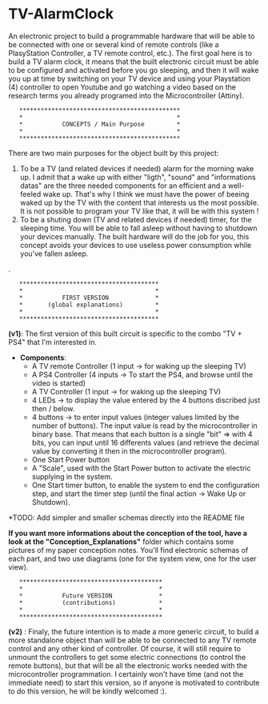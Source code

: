 # TV-AlarmClock
An electronic project to build a programmable hardware that will be able to be connected with one or several kind of remote controls (like a PlasyStation Controller, a TV remote control, etc.). The first goal here is to build a TV alarm clock, it means that the built electronic circuit must be able to be configured and activated before you go sleeping, and then it will wake you up at time by switching on your TV device and using your Playstation (4) controller to open Youtube and go watching a video based on the research terms you already programed into the Microcontroller (Attiny).


       *********************************************
       *                                           *
       *           CONCEPTS / Main Purpose         *
       *                                           *
       *********************************************


There are two main purposes for the object built by this project:
  1) To be a TV (and related devices if needed) alarm for the morning wake up. I admit that a wake up with either "ligth", "sound" and "informations datas" are the three needed components for an efficient and a well-feeled wake up. That's why I think we must have the power of beeing waked up by the TV with the content that interests us the most possible. It is not possible to program your TV like that, it will be with this system !
  2) To be a shuting down (TV and related devices if needed) timer, for the sleeping time. You will be able to fall asleep without having to shutdown your devices manually. The built hardware will do the job for you, this concept avoids your devices to use useless power consumption while you've fallen asleep.

.

       ***************************************
       *                                     *
       *           FIRST VERSION             *
       *       (global explanations)         *
       *                                     *
       ***************************************

**(v1)**: The first version of this built circuit is specific to the combo "TV + PS4" that I'm interested in.



 - **Components**:
    - A TV remote Controller (1 input -> for waking up the sleeping TV)
    - A PS4 Controller (4 inputs -> To start the PS4, and browse until the video is started)
    - A TV Controller (1 input -> for waking up the sleeping TV)
    - 4 LEDs -> to display the value entered by the 4 buttons discribed just then / below.
    - 4 buttons -> to enter input values (integer values limited by the number of buttons). The input value is read by the microcontroller in binary base. That means that each button is a single "bit" => with 4 bits, you can input until 16 differents values (and retrieve the decimal value by converting it then in the microcontroller program).
    - One Start Power button
    - A "Scale", used with the Start Power button to activate the electric supplying in the system.
    - One Start timer button, to enable the system to end the configuration step, and start the timer step (until the final action -> Wake Up or Shutdown).


*TODO: Add simpler and smaller schemas directly into the README file

**If you want more informations about the conception of the tool, have a look at the "Conception_Explanations"** folder which contains some pictures of my paper conception notes. You'll find electronic schemas of each part, and two use diagrams (one for the system view, one for the user view).



       ****************************************
       *                                      *
       *           Future VERSION             *
       *           (contributions)            *
       *                                      *
       ****************************************



**(v2)** : Finaly, the future intention is to made a more generic circuit, to build a more standalone object than will be able to be connected to any TV remote control and any other kind of controller. Of course, it will still require to unmount the controllers to get some electric connections (to control the remote buttons), but that will be all the electronic works needed with the microcontroller programmation. I certainly won't have time (and not the immediate need) to start this version, so if anyone is motivated to contribute to do this version, he will be kindly welcomed :).
